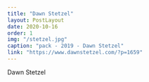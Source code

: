 ```yaml
---
title: "Dawn Stetzel"
layout: PostLayout
date: 2020-10-16
order: 1
img: "/stetzel.jpg"
caption: "pack - 2019 - Dawn Stetzel"
link: "https://www.dawnstetzel.com/?p=1659"
---
```


Dawn Stetzel
